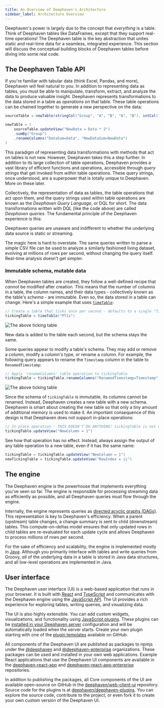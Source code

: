 ```yaml
---
title: An Overview of Deephaven's Architecture
sidebar_label: Architecture Overview
---
```


Deephaven's power is largely due to the concept that _everything_ is a table. Think of Deephaven tables like DataFrames, except that they support real-time operations! The Deephaven table is the key abstraction that unites static and real-time data for a seamless, integrated experience. This section will discuss the conceptual building blocks of Deephaven tables before diving into some real code.

## The Deephaven Table API

If you're familiar with tabular data (think Excel, Pandas, and more), Deephaven will feel natural to you. In addition to representing data as tables, you must be able to manipulate, transform, extract, and analyze the data to produce valuable insight. Deephaven represents transformations to the data stored in a table as _operations_ on that table. These table operations can be chained together to generate a new perspective on the data:

```groovy order=newTable,sourceTable
sourceTable = newTable(stringCol("Group", "A", "B", "A", "B"), intCol("Data", 1, 2, 3, 4))

newTable = (
    sourceTable.updateView("NewData = Data * 2")
    .sumBy("Group")
    .renameColumns("DataSum=Data", "NewDataSum=NewData")
)
```

This paradigm of representing data transformations with methods that act on tables is not new. However, Deephaven takes this a step further. In addition to its large collection of table operations, Deephaven provides a vast library of efficient functions and operations, accessible through _query strings_ that get invoked from _within_ table operations. These query strings, once understood, are a superpower that is totally unique to Deephaven. More on these later.

Collectively, the representation of data as tables, the table operations that act upon them, and the query strings used within table operations are known as the _Deephaven Query Language_, or DQL for short. The data transformations written with DQL (like the code above) are called _Deephaven queries_. The fundamental principle of the Deephaven experience is this:

<Pullquote>
Deephaven queries are unaware and indifferent to whether the underlying data source is static or streaming.
</Pullquote>

The magic here is hard to overstate. The same queries written to parse a simple CSV file can be used to analyze a similarly fashioned living dataset, evolving at millions of rows per second, without changing the query itself. Real-time analysis doesn't get simpler.

### Immutable schema, mutable data

When Deephaven tables are created, they follow a well-defined recipe that _cannot_ be modified after creation. This means that the number of columns in a table, the column names, and their data types - collectively known as the table's _schema_ - are immutable. Even so, the data stored in a table can change. Here's a simple example that uses [`timeTable`](../../reference/table-operations/create/timeTable.md):

```groovy test-set=1 ticking-table order=null
// Create a table that ticks once per second - defaults to a single "Timestamp" column
tickingTable = timeTable("PT1s")
```

![The above ticking table](../../assets/tutorials/crash-course/crash-course-1.gif)

New data is added to the table each second, but the schema stays the same.

Some queries appear to modify a table's schema. They may add or remove a column, modify a column's type, or rename a column. For example, the following query appears to rename the `Timestamp` column in the table to `RenamedTimestamp`:

```groovy test-set=1 ticking-table order=null
// Apply 'renameColumns' table operation to tickingTable
tickingTable = tickingTable.renameColumns("RenamedTimestamp=Timestamp")
```

![The above ticking table](../../assets/tutorials/crash-course/crash-course-2.gif)

Since the schema of `tickingTable` is immutable, its columns cannot be renamed. Instead, Deephaven creates a new table with a new schema. Deephaven is smart about creating the new table so that only a tiny amount of additional memory is used to make it. An important consequence of this design is that Deephaven does not support in-place operations:

```groovy skip-test
// In-place operation - THIS DOESN'T DO ANYTHING! tickingTable is not changed.
tickingTable.updateView("NewColumn = 1")
```

See how that operation has no effect. Instead, always assign the output of any table operation to a new table, even if it has the same name:

```groovy test-set=1 order=newTickingTable,tickingTable
tickingTable = tickingTable.updateView("NewColumn = 1")
newTickingTable = tickingTable.updateView("RowIndex = ii")
```

## The engine

The Deephaven engine is the powerhouse that implements everything you've seen so far. The engine is responsible for processing streaming data as efficiently as possible, and all Deephaven queries must flow through the engine.

Internally, the engine represents queries as [directed acyclic graphs (DAGs)](../../conceptual/dag.md). This representation is key to Deephaven's efficiency. When a parent (upstream) table changes, a change summary is sent to child (downstream) tables. This compute-on-deltas model ensures that only updated rows in child tables are re-evaluated for each update cycle and allows Deephaven to process millions of rows per second.

For the sake of efficiency and scalability, the engine is implemented mostly in [Java](https://en.wikipedia.org/wiki/Java_(programming_language)). Although you primarily interface with tables and write queries from Groovy, _all_ of the underlying data in a table is stored in Java data structures, and all low-level operations are implemented in Java.

## User interface

The Deephaven user interface (UI) is a web-based application that runs in your browser. It is built with [React](https://react.dev/) and [TypeScript](https://www.typescriptlang.org/) and communicates with the Deephaven engine using the [JavaScript API](../../how-to-guides/use-jsapi.md). The UI provides a rich experience for exploring tables, writing queries, and visualizing data.

The UI is also highly extensible. You can add custom widgets, visualizations, and functionality using [JavaScript plugins](../../how-to-guides/configuration/js-plugins.md). These plugins can be [installed in your Deephaven server](../../how-to-guides/install-use-plugins.md) configuration and will be automatically loaded when the server starts. Create your own plugin starting with one of the [plugin templates](https://github.com/deephaven/deephaven-plugins/tree/main/templates) available on GitHub.

All components of the Deephaven UI are published as packages to npmjs under the [@deephaven](https://www.npmjs.com/org/deephaven) and [@deephaven-enterprise](https://www.npmjs.com/org/deephaven-enterprise) organizations. These packages can be used and installed in your own web applications. Example React applications that use the Deephaven UI components are available in the [deephaven-react-app](https://github.com/deephaven-examples/deephaven-react-app) and [deephaven-react-app-enterprise](https://github.com/deephaven-examples/deephaven-react-app-enterprise) repositories.

In addition to publishing the packages, all Core components of the UI are available open-source on GitHub in the [deephaven/web-client-ui](https://github.com/deephaven/web-client-ui) repository. Source code for the plugins is at [deephaven/deephaven-plugins](https://github.com/deephaven/deephaven-plugins). You can explore the source code, contribute to the project, or even fork it to create your own custom version of the Deephaven UI.

